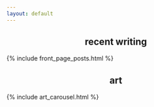 ```yaml
---
layout: default
---
```

<h2 style="text-align: center;">recent writing</h2>
{% include front_page_posts.html %}

<h2 style="text-align: center;">art</h2>
{% include art_carousel.html %}
